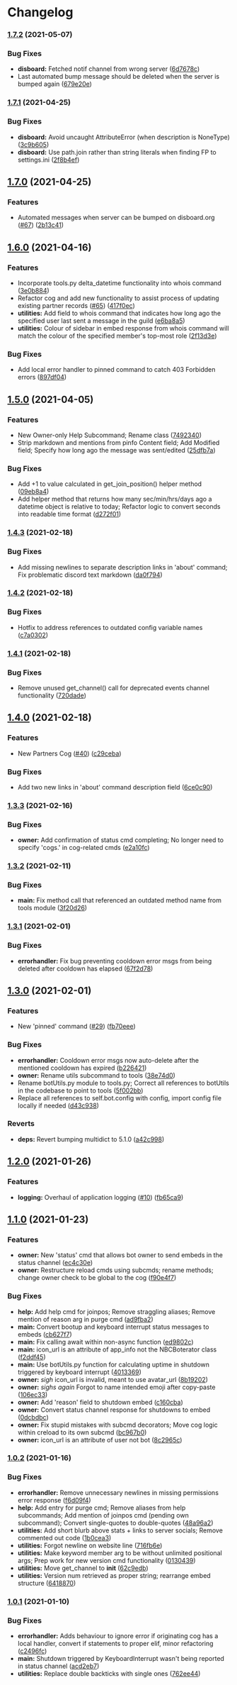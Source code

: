 # Changelog

### [1.7.2](https://www.github.com/lukadd16/NBC-Boterator/compare/v1.7.1...v1.7.2) (2021-05-07)


### Bug Fixes

* **disboard:** Fetched notif channel from wrong server ([6d7678c](https://www.github.com/lukadd16/NBC-Boterator/commit/6d7678cc4db289a0e859fecc22a8de9396644df4))
* Last automated bump message should be deleted when the server is bumped again ([679e20e](https://www.github.com/lukadd16/NBC-Boterator/commit/679e20ef98e48be1d82a465ac8980c91608e100a))

### [1.7.1](https://www.github.com/lukadd16/NBC-Boterator/compare/v1.7.0...v1.7.1) (2021-04-25)


### Bug Fixes

* **disboard:** Avoid uncaught AttributeError (when description is NoneType) ([3c9b605](https://www.github.com/lukadd16/NBC-Boterator/commit/3c9b605230f02646828195dd879dd2a834d32d5b))
* **disboard:** Use path.join rather than string literals when finding FP to settings.ini ([2f8b4ef](https://www.github.com/lukadd16/NBC-Boterator/commit/2f8b4efad182f0858ff3c2d1c19a7911e228ce2b))

## [1.7.0](https://www.github.com/lukadd16/NBC-Boterator/compare/v1.6.0...v1.7.0) (2021-04-25)


### Features

* Automated messages when server can be bumped on disboard.org ([#67](https://www.github.com/lukadd16/NBC-Boterator/issues/67)) ([2b13c41](https://www.github.com/lukadd16/NBC-Boterator/commit/2b13c41314a1ffc0c655d49109230f7b07fbb6e6))

## [1.6.0](https://www.github.com/lukadd16/NBC-Boterator/compare/v1.5.0...v1.6.0) (2021-04-16)


### Features

* Incorporate tools.py delta_datetime functionality into whois command ([3e0b884](https://www.github.com/lukadd16/NBC-Boterator/commit/3e0b8842d01b868eb93170bcc924a743de5e2b19))
* Refactor cog and add new functionality to assist process of updating existing partner records ([#65](https://www.github.com/lukadd16/NBC-Boterator/issues/65)) ([417f0ec](https://www.github.com/lukadd16/NBC-Boterator/commit/417f0ecb9187880d0bff67ff2b6a496902e0621e))
* **utilities:** Add field to whois command that indicates how long ago the specified user last sent a message in the guild ([e6ba8a5](https://www.github.com/lukadd16/NBC-Boterator/commit/e6ba8a586946da39d16eae95d9532c148dc7807f))
* **utilities:** Colour of sidebar in embed response from whois command will match the colour of the specified member's top-most role ([2f13d3e](https://www.github.com/lukadd16/NBC-Boterator/commit/2f13d3e0b2eff904f2b56add4f9a4ee3230e24f5))


### Bug Fixes

* Add local error handler to pinned command to catch 403 Forbidden errors ([897df04](https://www.github.com/lukadd16/NBC-Boterator/commit/897df048cc7c18f92ece4ccab1eb38a406087875))

## [1.5.0](https://www.github.com/lukadd16/NBC-Boterator/compare/v1.4.3...v1.5.0) (2021-04-05)


### Features

* New Owner-only Help Subcommand; Rename class ([7492340](https://www.github.com/lukadd16/NBC-Boterator/commit/74923404eded8e2ee9477ded7976cf7678165d0e))
* Strip markdown and mentions from pinfo Content field; Add Modified field; Specify how long ago the message was sent/edited ([25dfb7a](https://www.github.com/lukadd16/NBC-Boterator/commit/25dfb7a430eb800a065728895357a7cfa4275129))


### Bug Fixes

* Add +1 to value calculated in get_join_position() helper method ([09eb8a4](https://www.github.com/lukadd16/NBC-Boterator/commit/09eb8a46b441635d1f95076852cc725abd8e8ae7))
* Add helper method that returns how many sec/min/hrs/days ago a datetime object is relative to today; Refactor logic to convert seconds into readable time format ([d272f01](https://www.github.com/lukadd16/NBC-Boterator/commit/d272f016b959169354d825f45b7386ceb64541f5))

### [1.4.3](https://www.github.com/lukadd16/NBC-Boterator/compare/v1.4.2...v1.4.3) (2021-02-18)


### Bug Fixes

* Add missing newlines to separate description links in 'about' command; Fix problematic discord text markdown ([da0f794](https://www.github.com/lukadd16/NBC-Boterator/commit/da0f794d9fea9e2b140f19322de2e1a03ec2bb19))

### [1.4.2](https://www.github.com/lukadd16/NBC-Boterator/compare/v1.4.1...v1.4.2) (2021-02-18)


### Bug Fixes

* Hotfix to address references to outdated config variable names ([c7a0302](https://www.github.com/lukadd16/NBC-Boterator/commit/c7a030243818849c64ec8d48dc0c656cf9825091))

### [1.4.1](https://www.github.com/lukadd16/NBC-Boterator/compare/v1.4.0...v1.4.1) (2021-02-18)


### Bug Fixes

* Remove unused get_channel() call for deprecated events channel functionality ([720dade](https://www.github.com/lukadd16/NBC-Boterator/commit/720dade34043681e7129bd2c9171b03d68cee1cc))

## [1.4.0](https://www.github.com/lukadd16/NBC-Boterator/compare/v1.3.3...v1.4.0) (2021-02-18)


### Features

* New Partners Cog ([#40](https://www.github.com/lukadd16/NBC-Boterator/issues/40)) ([c29ceba](https://www.github.com/lukadd16/NBC-Boterator/commit/c29ceba7c2e07990c2af8de3b06f018875a8d28d))


### Bug Fixes

* Add two new links in 'about' command description field ([6ce0c90](https://www.github.com/lukadd16/NBC-Boterator/commit/6ce0c902fb4b7e42d48e138200ba49f8fd19399e))

### [1.3.3](https://www.github.com/lukadd16/NBC-Boterator/compare/v1.3.2...v1.3.3) (2021-02-16)


### Bug Fixes

* **owner:** Add confirmation of status cmd completing; No longer need to specify 'cogs.' in cog-related cmds ([e2a10fc](https://www.github.com/lukadd16/NBC-Boterator/commit/e2a10fcbb81342cfbc4e81e425133a4556c36d2d))

### [1.3.2](https://www.github.com/lukadd16/NBC-Boterator/compare/v1.3.1...v1.3.2) (2021-02-11)


### Bug Fixes

* **main:** Fix method call that referenced an outdated method name from tools module ([3f20d26](https://www.github.com/lukadd16/NBC-Boterator/commit/3f20d265269092486fb75464245d043efcff778f))

### [1.3.1](https://www.github.com/lukadd16/NBC-Boterator/compare/v1.3.0...v1.3.1) (2021-02-01)


### Bug Fixes

* **errorhandler:** Fix bug preventing cooldown error msgs from being deleted after cooldown has elapsed ([67f2d78](https://www.github.com/lukadd16/NBC-Boterator/commit/67f2d7867e3376b2ce0cdf5b9aa1517f51b61382))

## [1.3.0](https://www.github.com/lukadd16/NBC-Boterator/compare/v1.2.0...v1.3.0) (2021-02-01)


### Features

* New 'pinned' command ([#29](https://www.github.com/lukadd16/NBC-Boterator/issues/29)) ([fb70eee](https://www.github.com/lukadd16/NBC-Boterator/commit/fb70eee2bb95f4b6a656959e6af705983a6d1d00))


### Bug Fixes

* **errorhandler:** Cooldown error msgs now auto-delete after the mentioned cooldown has expired ([b226421](https://www.github.com/lukadd16/NBC-Boterator/commit/b2264210e6725fc08a976239c8817417f3ca87c3))
* **owner:** Rename utils subcommand to tools ([38e74d0](https://www.github.com/lukadd16/NBC-Boterator/commit/38e74d008e7147113e8ba34c4e0595e3ecd18383))
* Rename botUtils.py module to tools.py; Correct all references to botUtils in the codebase to point to tools ([5f002bb](https://www.github.com/lukadd16/NBC-Boterator/commit/5f002bb727da1ee94695769c71ff26f88dfcc1c1))
* Replace all references to self.bot.config with config, import config file locally if needed ([d43c938](https://www.github.com/lukadd16/NBC-Boterator/commit/d43c938af3001338710d4ca0a5ab664abcf8aa51))


### Reverts

* **deps:** Revert bumping multidict to 5.1.0 ([a42c998](https://www.github.com/lukadd16/NBC-Boterator/commit/a42c9980bfb3e3b24f4fa1b5194611f58ee82048))

## [1.2.0](https://www.github.com/lukadd16/NBC-Boterator/compare/v1.1.0...v1.2.0) (2021-01-26)


### Features

* **logging:** Overhaul of application logging ([#10](https://www.github.com/lukadd16/NBC-Boterator/issues/10)) ([fb65ca9](https://www.github.com/lukadd16/NBC-Boterator/commit/fb65ca9cff7dcfb147a8b6d994ab0915f1adba31))

## [1.1.0](https://www.github.com/lukadd16/NBC-Boterator/compare/v1.0.2...v1.1.0) (2021-01-23)


### Features

* **owner:** New 'status' cmd that allows bot owner to send embeds in the status channel ([ec4c30e](https://www.github.com/lukadd16/NBC-Boterator/commit/ec4c30e852ce4ff7f4deb374253d125794a79e10))
* **owner:** Restructure reload cmds using subcmds; rename methods; change owner check to be global to the cog ([f90e4f7](https://www.github.com/lukadd16/NBC-Boterator/commit/f90e4f7c991b1da34b833032fcd68e6bece3b0f6))


### Bug Fixes

* **help:** Add help cmd for joinpos; Remove straggling aliases; Remove mention of reason arg in purge cmd ([ad9fba2](https://www.github.com/lukadd16/NBC-Boterator/commit/ad9fba2a1755d657337cb9f4c10dd5ca4a267ff3))
* **main:** Convert bootup and keyboard interrupt status messages to embeds ([cb627f7](https://www.github.com/lukadd16/NBC-Boterator/commit/cb627f7945a1a0ad9ed2e35c4a0328b20a8653d2))
* **main:** Fix calling await within non-async function ([ed9802c](https://www.github.com/lukadd16/NBC-Boterator/commit/ed9802c1eb616d1109d6794c6817e3aba51fb3de))
* **main:** icon_url is an attribute of app_info not the NBCBoterator class ([f2ddf45](https://www.github.com/lukadd16/NBC-Boterator/commit/f2ddf454dd9d5890e8447ee81a0fe4d692c41091))
* **main:** Use botUtils.py function for calculating uptime in shutdown triggered by keyboard interrupt ([4013369](https://www.github.com/lukadd16/NBC-Boterator/commit/4013369a4271a667cea460e06e2d4421d122a19c))
* **owner:** *sigh* icon_url is invalid, meant to use avatar_url ([8b19202](https://www.github.com/lukadd16/NBC-Boterator/commit/8b1920296e60ea6b28c2293a1a65355df1672bf8))
* **owner:** *sighs again* Forgot to name intended emoji after copy-paste ([106ec33](https://www.github.com/lukadd16/NBC-Boterator/commit/106ec339b3cd26a3aeac40ae8b50bb27aae0c1e5))
* **owner:** Add 'reason' field to shutdown embed ([c160cba](https://www.github.com/lukadd16/NBC-Boterator/commit/c160cba5b7b1664eba98e2597373ca247d8483c7))
* **owner:** Convert status channel response for shutdowns to embed ([0dcbdbc](https://www.github.com/lukadd16/NBC-Boterator/commit/0dcbdbcb79cfaf0ee08643624bb9fb2edb207fb2))
* **owner:** Fix stupid mistakes with subcmd decorators; Move cog logic within creload to its own subcmd ([bc967b0](https://www.github.com/lukadd16/NBC-Boterator/commit/bc967b0b2356d1533fdd505531b79314293e091a))
* **owner:** icon_url is an attribute of user not bot ([8c2965c](https://www.github.com/lukadd16/NBC-Boterator/commit/8c2965c246284fad0463a215bc69c2f9e6d66766))

### [1.0.2](https://www.github.com/lukadd16/NBC-Boterator/compare/v1.0.1...v1.0.2) (2021-01-16)


### Bug Fixes

* **errorhandler:** Remove unnecessary newlines in missing permissions error response ([f6d09f4](https://www.github.com/lukadd16/NBC-Boterator/commit/f6d09f4547249f0ad13652b8f8e15b412dd472fc))
* **help:** Add entry for purge cmd; Remove aliases from help subcommands; Add mention of joinpos cmd (pending own subcommand); Convert single-quotes to double-quotes ([48a96a2](https://www.github.com/lukadd16/NBC-Boterator/commit/48a96a27fc92603854cc820e9819e57ca44d1a60))
* **utilities:** Add short blurb above stats + links to server socials; Remove commented out code ([1b0cea3](https://www.github.com/lukadd16/NBC-Boterator/commit/1b0cea3cfa083cd84b1cbe75ce614a7ad0c5af3b))
* **utilities:** Forgot newline on website line ([716fb6e](https://www.github.com/lukadd16/NBC-Boterator/commit/716fb6e6c3d72828df1235f8a5915125c749a51d))
* **utilities:** Make keyword member arg to be without unlimited positional args; Prep work for new version cmd functionality ([0130439](https://www.github.com/lukadd16/NBC-Boterator/commit/01304392d922a884f6244b7af643378d33ce1f9c))
* **utilities:** Move get_channel to __init__ ([62c9edb](https://www.github.com/lukadd16/NBC-Boterator/commit/62c9edb7692c1af28eb1bc86859c9267b36d9cbe))
* **utilities:** Version num retrieved as proper string; rearrange embed structure ([6418870](https://www.github.com/lukadd16/NBC-Boterator/commit/64188702aca89ddb7e886c5baade297478a6bfab))

### [1.0.1](https://www.github.com/lukadd16/NBC-Boterator/compare/1.0.0...v1.0.1) (2021-01-10)


### Bug Fixes

* **errorhandler:** Adds behaviour to ignore error if originating cog has a local handler, convert if statements to proper elif, minor refactoring ([c2496fc](https://www.github.com/lukadd16/NBC-Boterator/commit/c2496fc960a30a7f877a9b209714391134e0c7c1))
* **main:** Shutdown triggered by KeyboardInterrupt wasn't being reported in status channel ([acd2eb7](https://www.github.com/lukadd16/NBC-Boterator/commit/acd2eb772a2b08aed80a76d85cbe41b154195707))
* **utilities:** Replace double backticks with single ones ([762ee44](https://www.github.com/lukadd16/NBC-Boterator/commit/762ee4484988ca465ba7fdb8ad9fd267e1548e40))
